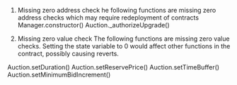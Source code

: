 1. Missing zero address check
he following functions are missing zero address checks which may require redeployment of contracts
Manager.constructor()
Auction._authorizeUpgrade()


2. Missing zero value check
The following functions are missing zero value checks. Setting the state variable to 0 would affect other functions in the contract, possibly causing reverts.

Auction.setDuration()
Auction.setReservePrice()
Auction.setTimeBuffer()
Auction.setMinimumBidIncrement()
